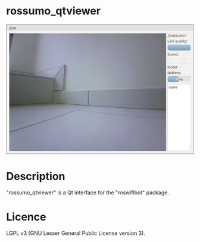 # rossumo_qtviewer

![Capture](doc/capture.png)

Description
===========

"rossumo_qtviewer" is a Qt interface for the "roswifibot" package.

Licence
=======

LGPL v3 (GNU Lesser General Public License version 3).
